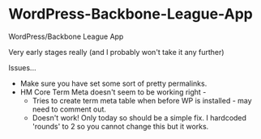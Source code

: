 WordPress-Backbone-League-App
=============================

WordPress/Backbone League App

Very early stages really (and I probably won't take it any further)


Issues...

* Make sure you have set some sort of pretty permalinks.
* HM Core Term Meta doesn't seem to be working right -
    * Tries to create term meta table when before WP is installed - may need to comment out.
    * Doesn't work! Only today so should be a simple fix. I hardcoded 'rounds' to 2 so you cannot change this but it works.
